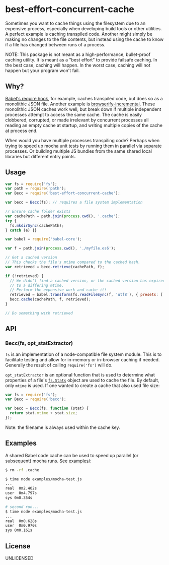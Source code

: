 best-effort-concurrent-cache
============================

Sometimes you want to cache things using the filesystem due to an expensive process, especially when developing build tools or other utilities. A perfect example is caching transpiled code. Another might simply be making no changes to the file contents, but instead using the cache to know if a file has changed between runs of a process.

NOTE: This package is not meant as a high-performance, bullet-proof caching utility. It is meant as a "best effort" to provide failsafe caching. In the best case, caching will happen. In the worst case, caching will not happen but your program won't fail.

Why?
----

[Babel's require hook](https://babeljs.io/docs/usage/require/#environment-variables), for example, caches transpiled code, but does so as a monolithic JSON file. Another example is [browserify-incremental](https://www.npmjs.com/package/browserify-incremental). These monolithic JSON caches work well, but break down if multiple independent processes attempt to access the same cache. The cache is easily clobbered, corrupted, or made irrelevant by concurrent processes all reading an empty cache at startup, and writing multiple copies of the cache at process end.

When would you have multiple processes transpiling code? Perhaps when trying to speed up mocha unit tests by running them in parallel via separate processes. Or building multiple JS bundles from the same shared local libraries but different entry points.

Usage
-----

```js
var fs = require('fs');
var path = require('path');
var Becc = require('best-effort-concurrent-cache');

var becc = Becc(fs); // requires a file system implementation

// Ensure cache folder exists
var cachePath = path.join(process.cwd(), '.cache');
try {
  fs.mkdirSync(cachePath);
} catch (e) {}

var babel = require('babel-core');

var f = path.join(process.cwd(), './myfile.es6');

// Get a cached version
// This checks the file's mtime compared to the cached hash.
var retrieved = becc.retrieve(cachePath, f);

if (!retrieved) {
  // We didn't find a cached version, or the cached version has expired due
  // to a differing mtime.
  // Perform the expensive work and cache it!
  retrieved = babel.transform(fs.readFileSync(f, 'utf8'), { presets: ['es2015'] }).code;
  becc.cache(cachePath, f, retrieved);
}

// Do something with retrieved
```

API
---

### Becc(fs, opt_statExtractor)

`fs` is an implementation of a node-compatible file system module. This is to facilitate testing and allow for in-memory or in-browser caching if needed. Generally the result of calling `require('fs')` will do.

`opt_statExtractor` is an optional function that is used to determine what properties of a file's [`fs.Stats`](https://nodejs.org/api/fs.html#fs_class_fs_stats) object are used to cache the file. By default, only `mtime` is used. If one wanted to create a cache that also used file size:

```js
var fs = require('fs');
var Becc = require('becc');

var becc = Becc(fs, function (stat) {
  return stat.mtime + stat.size;
});
```

Note: the filename is always used within the cache key.

Examples
--------

A shared Babel code cache can be used to speed up parallel (or subsequent) mocha runs. See [examples/](examples/):

```sh
$ rm -rf .cache

$ time node examples/mocha-test.js
...
real  0m2.402s
user  0m4.797s
sys 0m0.354s

# second run...
$ time node examples/mocha-test.js
...
real  0m0.628s
user  0m0.970s
sys 0m0.161s
```


License
-------

UNLICENSED
